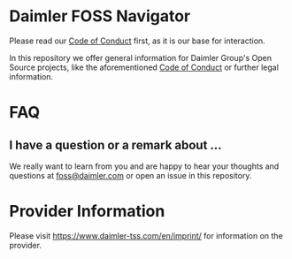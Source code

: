 # Daimler FOSS Navigator

Please read our [Code of Conduct](CODE_OF_CONDUCT.md) first, as it is our base for interaction. 

In this repository we offer general information for Daimler Group's Open Source projects, like the aforementioned [Code of Conduct](CODE_OF_CONDUCT.md) or further legal information.


# FAQ
## I have a question or a remark about ...

We really want to learn from you and are happy to hear your thoughts and questions at foss@daimler.com or open an issue in this repository.


# Provider Information

Please visit <https://www.daimler-tss.com/en/imprint/> for information on the provider.
